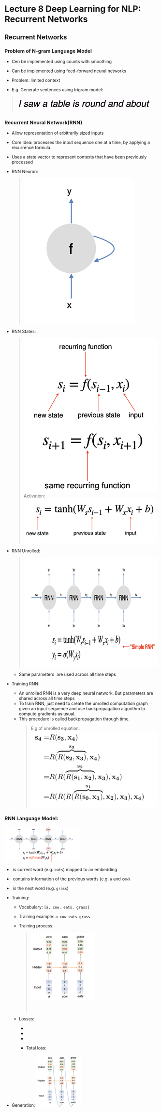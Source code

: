 # Lecture 8 Deep Learning for NLP: Recurrent Networks

<h2 id="rnn">Recurrent Networks</h2>

### Problem of N-gram Language Model

* Cen be implemented using counts with smoothing

* Can be implemented using feed-forward neural networks

* Problem: limited context

* E.g. Generate sentences using trigram model:
 > <img src="001.gif" alt="">

### Recurrent Neural Network(RNN)

* Allow representation of arbitrarily sized inputs

* Core idea: processes the input sequence one at a time, by applying a recurrence formula

* Uses a state vector to represent contexts that have been previously processed

* RNN Neuron:
    > <img src='002.png' alt="">
  
* RNN States:
    > <img src='003.png' alt=""><br>
    > <img src="004.png" alt=""><br>
    > Activation: <img src="005.png" alt=""><br>
    
* RNN Unrolled:
    > <img src="006.png" alt="" width=750 height=360>
  
  * Same parameters <img src="https://render.githubusercontent.com/render/math?math=(W_s, W_x, b and W_y)" alt=""> are used across all time steps

* Training RNN:
    * An unrolled RNN is a very deep neural network. But parameters are shared across all time steps
    * To train RNN, just need to create the unrolled computation graph given an input sequence and use backpropagation algorithm to compute gradients as usual.
    * This procedure is called backpropagation through time. 
        > E.g of unrolled equation:
        > <img src="007.png" alt="">
      
### RNN Language Model:

<img src="008.png" alt="">

* <img src="https://render.githubusercontent.com/render/math?math=x_i" alt=""> is current word (e.g. `eats`) mapped to an embedding
  
* <img src="https://render.githubusercontent.com/render/math?math=s_{i-1}" alt=""> contains information of the previous words (e.g. `a` and `cow`)
  
* <img src="https://render.githubusercontent.com/render/math?math=y_i" alt=""> is the next word (e.g. `grass`)

* Training: 
    * Vocabulary: `[a, cow, eats, grass]`
    * Training example: `a cow eats grass`
    * Training process:
      > <img src="009.png" alt=""><br>
      > <img src="https://render.githubusercontent.com/render/math?math=s_i = tanh(W_ss{i-1} %2B W_xx_i %2B b)" alt=""><br>
      > <img src="https://render.githubusercontent.com/render/math?math=y_i = softmax(W_ys_i)" alt="">
      
    * Losses:
        * <img src="https://render.githubusercontent.com/render/math?math=L_1 = -logP(0.30)" alt="">
          
        * <img src="https://render.githubusercontent.com/render/math?math=L_2 = -logP(0.50)" alt="">
          
        * <img src="https://render.githubusercontent.com/render/math?math=L_3 = -logP(0.20)" alt="">
          
        * Total loss: <img src="https://render.githubusercontent.com/render/math?math=L_{total} = L_1 %2B L_2 %2B L_3" alt="">
    
* Generation:
  <img src="010.png" alt="">